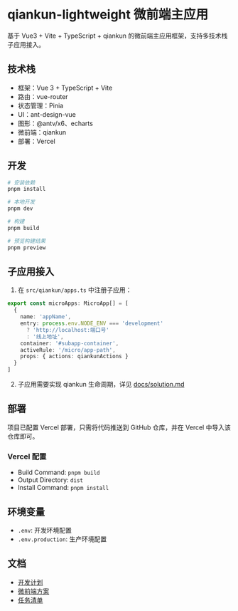 # qiankun-lightweight 微前端主应用

基于 Vue3 + Vite + TypeScript + qiankun 的微前端主应用框架，支持多技术栈子应用接入。

## 技术栈

- 框架：Vue 3 + TypeScript + Vite
- 路由：vue-router
- 状态管理：Pinia
- UI：ant-design-vue
- 图形：@antv/x6、echarts
- 微前端：qiankun
- 部署：Vercel

## 开发

```bash
# 安装依赖
pnpm install

# 本地开发
pnpm dev

# 构建
pnpm build

# 预览构建结果
pnpm preview
```

## 子应用接入

1. 在 `src/qiankun/apps.ts` 中注册子应用：

```ts
export const microApps: MicroApp[] = [
  {
    name: 'appName',
    entry: process.env.NODE_ENV === 'development' 
      ? 'http://localhost:端口号' 
      : '线上地址',
    container: '#subapp-container',
    activeRule: '/micro/app-path',
    props: { actions: qiankunActions }
  }
]
```

2. 子应用需要实现 qiankun 生命周期，详见 [docs/solution.md](docs/solution.md)

## 部署

项目已配置 Vercel 部署，只需将代码推送到 GitHub 仓库，并在 Vercel 中导入该仓库即可。

### Vercel 配置

- Build Command: `pnpm build`
- Output Directory: `dist`
- Install Command: `pnpm install`

## 环境变量

- `.env`: 开发环境配置
- `.env.production`: 生产环境配置

## 文档

- [开发计划](docs/plan.md)
- [微前端方案](docs/solution.md)
- [任务清单](docs/tasks.md)